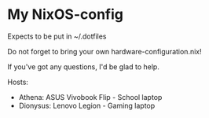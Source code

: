 # My NixOS-config

Expects to be put in ~/.dotfiles

Do not forget to bring your own hardware-configuration.nix!

If you've got any questions, I'd be glad to help.

Hosts:
 - Athena: ASUS Vivobook Flip - School laptop
 - Dionysus: Lenovo Legion - Gaming laptop
